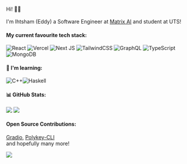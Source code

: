 
Hi! 👋🏽 <br/> <br/> I'm Ihtsham (Eddy) a Software Engineer at [Matrix AI](https://matrix.ai/) and student at UTS!

#### My current favourite tech stack: 
![React](https://img.shields.io/badge/react-%2320232a.svg?style=flat-square&logo=react&logoColor=%2361DAFB)
![Vercel](https://img.shields.io/badge/vercel-%23000000.svg?style=flat-square&logo=vercel&logoColor=white)
![Next JS](https://img.shields.io/badge/Next-black?style=flat-square&logo=next.js&logoColor=white)
![TailwindCSS](https://img.shields.io/badge/tailwindcss-%2338B2AC.svg?style=flat-square&logo=tailwind-css&logoColor=white)
![GraphQL](https://img.shields.io/badge/-GraphQL-E10098?style=flat-square&logo=graphql&logoColor=white)
![TypeScript](https://img.shields.io/badge/typescript-%23007ACC.svg?style=flat-square&logo=typescript&logoColor=white)
![MongoDB](https://img.shields.io/badge/MongoDB-%234ea94b.svg?style=flat-square&logo=mongodb&logoColor=white)

#### 📖 I'm learning: 
![C++](https://img.shields.io/badge/c++-%2300599C.svg?style=for-the-badge&logo=c%2B%2B&logoColor=white)![Haskell](https://img.shields.io/badge/Haskell-5e5086?style=for-the-badge&logo=haskell&logoColor=white)

#### 📊 GitHub Stats:

![](https://github-readme-stats.vercel.app/api?username=shafiqihtsham&theme=default&hide_border=false&include_all_commits=false&count_private=true)
![](https://github-readme-stats.vercel.app/api/top-langs/?username=shafiqihtsham&theme=default&hide_border=false&include_all_commits=true&count_private=true&layout=compact)

#### Open Source Contributions: 
[Gradio](https://www.gradio.app/), [Polykey-CLI](https://github.com/MatrixAI/Polykey-CLI) <br/> and hopefully many more!

[![](https://visitcount.itsvg.in/api?id=shafiqihtsham&icon=2&color=8)](https://visitcount.itsvg.in)
